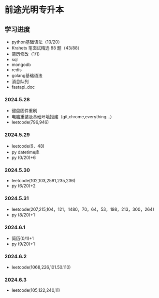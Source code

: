 # 前途光明专升本

## 学习进度

- python基础语法（10/20）
- Krahets 笔面试精选 88 题（43/88）
- 简历修改（1/1）
- sql
- mongodb
- redis
- golang基础语法
- 消息队列
- fastapi_doc

### 2024.5.28

- 键盘固件重刷
- 电脑重装及基础环境搭建（git,chrome,everything...）
- leetcode(796,946)

### 2024.5.29

- leetcode(6，48)
- py datetime库
- py (0/20)+6

### 2024.5.30

- leetcode(102,103,2591,235,236)
- py (6/20)+2

### 2024.5.31

- leetcode(207,215,104，121，1480，70，64，53，198，213，300，264)
- py (8/20)+1

### 2024.6.1

- 简历(0/1)+1
- py (9/20)+1

### 2024.6.2
- leetcode(1068,226,101.50.110)

### 2024.6.3
- leetcode(105,122,240,11)